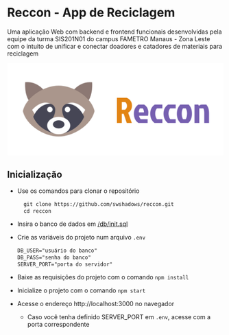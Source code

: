 # Reccon - App de Reciclagem

Uma aplicação Web com backend e frontend funcionais desenvolvidas pela equipe da turma SIS201N01 do campus FAMETRO Manaus - Zona Leste com o intuito de unificar e conectar doadores e catadores de materiais para reciclagem

![Logo](/public/assets/banner.svg)

## Inicialização

- Use os comandos para clonar o repositório

  ```
    git clone https://github.com/swshadows/reccon.git
    cd reccon
  ```

- Insira o banco de dados em [/db/init.sql](db/init.sql)
- Crie as variáveis do projeto num arquivo `.env`

  ```
  DB_USER="usuário do banco"
  DB_PASS="senha do banco"
  SERVER_PORT="porta do servidor"
  ```

- Baixe as requisições do projeto com o comando `npm install`
- Inicialize o projeto com o comando `npm start`
- Acesse o endereço http://localhost:3000 no navegador
  - Caso você tenha definido SERVER_PORT em `.env`, acesse com a porta correspondente
